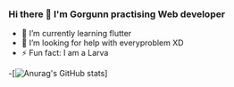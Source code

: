 ### Hi there 👋 I'm Gorgunn practising Web developer
 - 🌱 I’m currently learning flutter
 - 🤔 I’m looking for help with everyproblem XD
 - ⚡ Fun fact: I am a Larva

-[![Anurag's GitHub stats](https://github-readme-stats.vercel.app/api?username=Gorgunn)]

<!--
**Gorgunn/Gorgunn** is a ✨ _special_ ✨ repository because its `README.md` (this file) appears on your GitHub profile.

Here are some ideas to get you started:

- 🌱 I’m currently learning flutter
- 🤔 I’m looking for help with anyproblem XD
- ⚡ Fun fact: I am a Larva
-->
